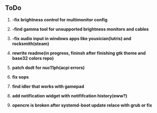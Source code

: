 ## ToDo

1. **-fix brightness control for multimonitor config**

2. **-find gamma tool for unsupported brightness monitors and cables**

3. **-fix audio input in windows apps like yousician(lutris) and rocksmith(steam)**

4. **rewrite readme(in progress, fininsh after finishing gtk theme and base32 colors repo)**

5. **patch dsdt for nuc11ph(acpi errors)**

6. **fix sops**

7. **find idler that works with gamepad**

8. **add notification widget with notififcation history(eww?)**

9. **opencre is broken after systemd-boot update relace with grub or fix**

